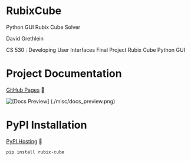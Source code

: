 RubixCube
=========

Python GUI Rubix Cube Solver

David Grethlein

CS 530 : Developing User Interfaces
Final Project Rubix Cube Python GUI 


Project Documentation
=====================

[GitHub Pages](https://dgrethlein.github.io/RubixCube/) :memo:

![[Docs Preview] (./misc/docs_preview.png)](https://dgrethlein.github.io/RubixCube/)

PyPI Installation
=================

[PyPI Hosting](https://pypi.org/project/rubix-cube/) :file_folder:

```bash
pip install rubix-cube
```